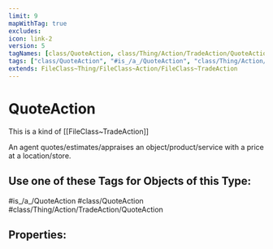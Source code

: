 ```yaml
---
limit: 9
mapWithTag: true
excludes:
icon: link-2
version: 5
tagNames: [class/QuoteAction, class/Thing/Action/TradeAction/QuoteAction, is_a_/QuoteAction, schema-org/QuoteAction]
tags: ["class/QuoteAction", "#is_/a_/QuoteAction", "class/Thing/Action/TradeAction/QuoteAction"]
extends: FileClass~Thing/FileClass~Action/FileClass~TradeAction
---
```


# QuoteAction
This is a kind of [[FileClass~TradeAction]]

An agent quotes/estimates/appraises an object/product/service with a price at a location/store.


## Use one of these Tags for Objects of this Type:

#is_/a_/QuoteAction
#class/QuoteAction
#class/Thing/Action/TradeAction/QuoteAction

## Properties:


